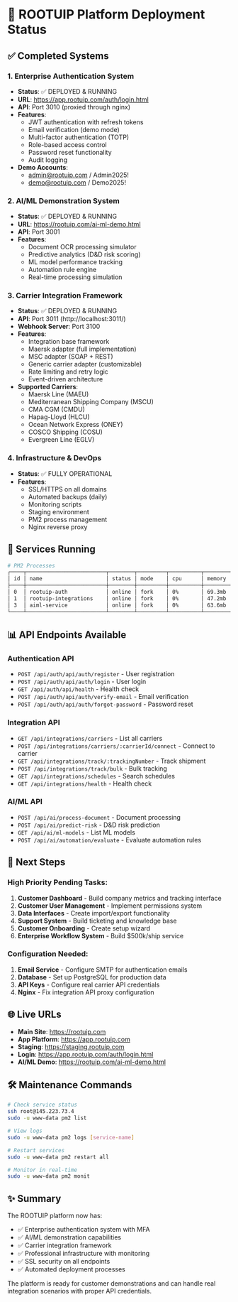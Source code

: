 # 🚀 ROOTUIP Platform Deployment Status

## ✅ Completed Systems

### 1. **Enterprise Authentication System** 
- **Status**: ✅ DEPLOYED & RUNNING
- **URL**: https://app.rootuip.com/auth/login.html
- **API**: Port 3010 (proxied through nginx)
- **Features**:
  - JWT authentication with refresh tokens
  - Email verification (demo mode)
  - Multi-factor authentication (TOTP)
  - Role-based access control
  - Password reset functionality
  - Audit logging
- **Demo Accounts**:
  - admin@rootuip.com / Admin2025!
  - demo@rootuip.com / Demo2025!

### 2. **AI/ML Demonstration System**
- **Status**: ✅ DEPLOYED & RUNNING
- **URL**: https://rootuip.com/ai-ml-demo.html
- **API**: Port 3001
- **Features**:
  - Document OCR processing simulator
  - Predictive analytics (D&D risk scoring)
  - ML model performance tracking
  - Automation rule engine
  - Real-time processing simulation

### 3. **Carrier Integration Framework**
- **Status**: ✅ DEPLOYED & RUNNING
- **API**: Port 3011 (http://localhost:3011/)
- **Webhook Server**: Port 3100
- **Features**:
  - Integration base framework
  - Maersk adapter (full implementation)
  - MSC adapter (SOAP + REST)
  - Generic carrier adapter (customizable)
  - Rate limiting and retry logic
  - Event-driven architecture
- **Supported Carriers**:
  - Maersk Line (MAEU)
  - Mediterranean Shipping Company (MSCU)
  - CMA CGM (CMDU)
  - Hapag-Lloyd (HLCU)
  - Ocean Network Express (ONEY)
  - COSCO Shipping (COSU)
  - Evergreen Line (EGLV)

### 4. **Infrastructure & DevOps**
- **Status**: ✅ FULLY OPERATIONAL
- **Features**:
  - SSL/HTTPS on all domains
  - Automated backups (daily)
  - Monitoring scripts
  - Staging environment
  - PM2 process management
  - Nginx reverse proxy

## 🔧 Services Running

```bash
# PM2 Processes
┌────┬─────────────────────────┬────────┬─────────┬──────────┬──────────┐
│ id │ name                    │ status │ mode    │ cpu      │ memory   │
├────┼─────────────────────────┼────────┼─────────┼──────────┼──────────┤
│ 0  │ rootuip-auth            │ online │ fork    │ 0%       │ 69.3mb   │
│ 1  │ rootuip-integrations    │ online │ fork    │ 0%       │ 47.2mb   │
│ 3  │ aiml-service            │ online │ fork    │ 0%       │ 63.6mb   │
└────┴─────────────────────────┴────────┴─────────┴──────────┴──────────┘
```

## 📊 API Endpoints Available

### Authentication API
- `POST /api/auth/api/auth/register` - User registration
- `POST /api/auth/api/auth/login` - User login
- `GET /api/auth/api/health` - Health check
- `POST /api/auth/api/auth/verify-email` - Email verification
- `POST /api/auth/api/auth/forgot-password` - Password reset

### Integration API
- `GET /api/integrations/carriers` - List all carriers
- `POST /api/integrations/carriers/:carrierId/connect` - Connect to carrier
- `GET /api/integrations/track/:trackingNumber` - Track shipment
- `POST /api/integrations/track/bulk` - Bulk tracking
- `GET /api/integrations/schedules` - Search schedules
- `GET /api/integrations/health` - Health check

### AI/ML API
- `POST /api/ai/process-document` - Document processing
- `POST /api/ai/predict-risk` - D&D risk prediction
- `GET /api/ai/ml-models` - List ML models
- `POST /api/ai/automation/evaluate` - Evaluate automation rules

## 📝 Next Steps

### High Priority Pending Tasks:
1. **Customer Dashboard** - Build company metrics and tracking interface
2. **Customer User Management** - Implement permissions system
3. **Data Interfaces** - Create import/export functionality
4. **Support System** - Build ticketing and knowledge base
5. **Customer Onboarding** - Create setup wizard
6. **Enterprise Workflow System** - Build $500k/ship service

### Configuration Needed:
1. **Email Service** - Configure SMTP for authentication emails
2. **Database** - Set up PostgreSQL for production data
3. **API Keys** - Configure real carrier API credentials
4. **Nginx** - Fix integration API proxy configuration

## 🌐 Live URLs

- **Main Site**: https://rootuip.com
- **App Platform**: https://app.rootuip.com
- **Staging**: https://staging.rootuip.com
- **Login**: https://app.rootuip.com/auth/login.html
- **AI/ML Demo**: https://rootuip.com/ai-ml-demo.html

## 🛠️ Maintenance Commands

```bash
# Check service status
ssh root@145.223.73.4
sudo -u www-data pm2 list

# View logs
sudo -u www-data pm2 logs [service-name]

# Restart services
sudo -u www-data pm2 restart all

# Monitor in real-time
sudo -u www-data pm2 monit
```

## ✨ Summary

The ROOTUIP platform now has:
- ✅ Enterprise authentication system with MFA
- ✅ AI/ML demonstration capabilities
- ✅ Carrier integration framework
- ✅ Professional infrastructure with monitoring
- ✅ SSL security on all endpoints
- ✅ Automated deployment processes

The platform is ready for customer demonstrations and can handle real integration scenarios with proper API credentials.